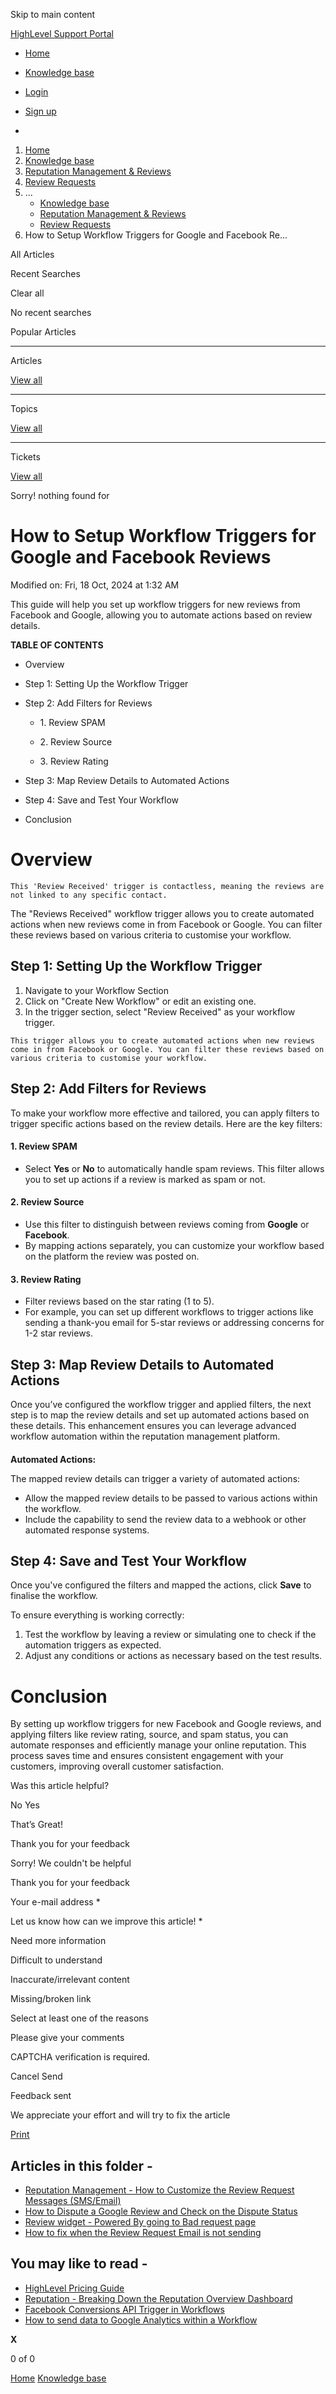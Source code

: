 Skip to main content

[ HighLevel Support Portal ](https://help.gohighlevel.com)

  * [ Home ](/support/home)
  * [ Knowledge base ](/support/solutions)

  * [Login](/support/login)
  * [Sign up](/support/signup)
  * 

  1. [Home](/support/home)
  2. [Knowledge base](/support/solutions)
  3. [Reputation Management & Reviews](/support/solutions/48000449583)
  4. [Review Requests](/support/solutions/folders/48000666025)
  5. ... 
     * [Knowledge base](/support/solutions)
     * [Reputation Management & Reviews](/support/solutions/48000449583)
     * [Review Requests](/support/solutions/folders/48000666025)
  6. How to Setup Workflow Triggers for Google and Facebook Re...

All  Articles 

Recent Searches

Clear all

No recent searches

Popular Articles

* * *

Articles

[View all](/support/search/solutions)

* * *

Topics

[View all](/support/search/topics)

* * *

Tickets

[View all](/support/search/tickets)

Sorry! nothing found for   

# How to Setup Workflow Triggers for Google and Facebook Reviews

Modified on: Fri, 18 Oct, 2024 at 1:32 AM

This guide will help you set up workflow triggers for new reviews from Facebook and Google, allowing you to automate actions based on review details.  

**TABLE OF CONTENTS**

  * Overview
  * Step 1: Setting Up the Workflow Trigger
  * Step 2: Add Filters for Reviews
    * 1\. Review SPAM 

    * 2\. Review Source 

    * 3\. Review Rating 

  * Step 3: Map Review Details to Automated Actions
  * Step 4: Save and Test Your Workflow
  * Conclusion

# Overview

    This 'Review Received' trigger is contactless, meaning the reviews are not linked to any specific contact.

The "Reviews Received" workflow trigger allows you to create automated actions when new reviews come in from Facebook or Google. You can filter these reviews based on various criteria to customise your workflow.  

## Step 1: Setting Up the Workflow Trigger

  1. Navigate to your Workflow Section
  2. Click on "Create New Workflow" or edit an existing one.
  3. In the trigger section, select "Review Received" as your workflow trigger.

    This trigger allows you to create automated actions when new reviews come in from Facebook or Google. You can filter these reviews based on various criteria to customise your workflow. 

## Step 2: Add Filters for Reviews

To make your workflow more effective and tailored, you can apply filters to trigger specific actions based on the review details. Here are the key filters:  

#### 1\. **Review SPAM**  

  * Select **Yes** or **No** to automatically handle spam reviews. This filter allows you to set up actions if a review is marked as spam or not.

#### 2\. **Review Source**  

  * Use this filter to distinguish between reviews coming from **Google** or **Facebook**.
  * By mapping actions separately, you can customize your workflow based on the platform the review was posted on.

#### 3\. **Review Rating**  

  * Filter reviews based on the star rating (1 to 5).
  * For example, you can set up different workflows to trigger actions like sending a thank-you email for 5-star reviews or addressing concerns for 1-2 star reviews.

## Step 3: Map Review Details to Automated Actions

Once you’ve configured the workflow trigger and applied filters, the next step is to map the review details and set up automated actions based on these details. This enhancement ensures you can leverage advanced workflow automation within the reputation management platform.

####   
**Automated Actions:**

The mapped review details can trigger a variety of automated actions:

  * Allow the mapped review details to be passed to various actions within the workflow.
  * Include the capability to send the review data to a webhook or other automated response systems.

## Step 4: Save and Test Your Workflow

Once you've configured the filters and mapped the actions, click **Save** to finalise the workflow.

To ensure everything is working correctly:

  1. Test the workflow by leaving a review or simulating one to check if the automation triggers as expected.
  2. Adjust any conditions or actions as necessary based on the test results.

# Conclusion

By setting up workflow triggers for new Facebook and Google reviews, and applying filters like review rating, source, and spam status, you can automate responses and efficiently manage your online reputation. This process saves time and ensures consistent engagement with your customers, improving overall customer satisfaction.

Was this article helpful?

No  Yes 

That’s Great!

Thank you for your feedback

Sorry! We couldn't be helpful

Thank you for your feedback

Your e-mail address *

Let us know how can we improve this article! *

Need more information 

Difficult to understand 

Inaccurate/irrelevant content 

Missing/broken link 

Select at least one of the reasons 

Please give your comments 

CAPTCHA verification is required. 

Cancel  Send 

Feedback sent

We appreciate your effort and will try to fix the article

[Print](javascript:print\(\))

## Articles in this folder -

  * [Reputation Management - How to Customize the Review Request Messages (SMS/Email)](/support/solutions/articles/48000980328-reputation-management-how-to-customize-the-review-request-messages-sms-email-)
  * [How to Dispute a Google Review and Check on the Dispute Status](/support/solutions/articles/48001180761-how-to-dispute-a-google-review-and-check-on-the-dispute-status)
  * [Review widget - Powered By going to Bad request page](/support/solutions/articles/48001181136-review-widget-powered-by-going-to-bad-request-page)
  * [How to fix when the Review Request Email is not sending](/support/solutions/articles/48001204155-how-to-fix-when-the-review-request-email-is-not-sending)

## You may like to read -

  * [HighLevel Pricing Guide](/support/solutions/articles/155000001156-highlevel-pricing-guide)
  * [Reputation - Breaking Down the Reputation Overview Dashboard](/support/solutions/articles/48001222767-reputation-breaking-down-the-reputation-overview-dashboard)
  * [Facebook Conversions API Trigger in Workflows](/support/solutions/articles/48001185099-facebook-conversions-api-trigger-in-workflows)
  * [How to send data to Google Analytics within a Workflow](/support/solutions/articles/48001223243-how-to-send-data-to-google-analytics-within-a-workflow)

**X**

0 of 0 []()

[Home](/support/home) [Knowledge base](/support/solutions)
